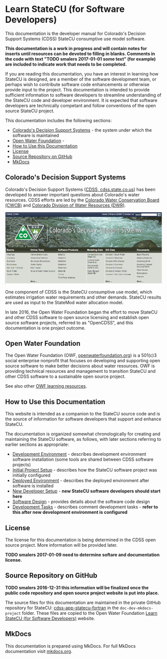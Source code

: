 # Learn StateCU (for Software Developers)

This documentation is the developer manual for Colorado's Decision Support Systems (CDSS) StateCU consumptive use model software.

**This documentation is a work in progress and will contain notes for inserts until resources can
be devoted to filling in blanks.  Comments in the code with text "TODO smalers 2017-01-01 some text" (for example)
are included to indicate work that needs to be completed.**

If you are reading this documentation, you have an interest in learning how StateCU is designed,
are a member of the software development team,
or perhaps wish to contribute software code enhancements or otherwise provide input to the project.
This documentation is intended to provide sufficient information to software developers
to streamline understanding of the StateCU code and developer environment.
It is expected that software developers are technically competant and
follow conventions of the open source StateCU project.

This documentation includes the following sections:

* [Colorado's Decision Support Systems](#colorados-decision-support-systems) - the system under which the software is maintained
* [Open Water Foundation](#open-water-foundation) - 
* [How to Use this Documentation](#how-to-use-this-documentation)
* [License](#license)
* [Source Repository on GitHub](#source-repository-on-github)
* [MkDocs](#mkdocs)

## Colorado's Decision Support Systems

Colorado's Decision Support Systems ([CDSS, cdss.state.co.us](http://cdss.state.co.us))
has been developed to answer important questions about Colorado's water resources.
CDSS efforts are led by the [Colorado Water Conservation Board (CWCB)](http://cwcb.state.co.us)
and [Colorado Division of Water Resources (DWR)](http://water.state.co.us).

![CDSS Website](images/CDSS-website.png)

One component of CDSS is the StateCU consumptive use model, which estimates irrigation water requirements and other demands.
StateCU results are used as input to the StateMod water allocation model.

In late 2016, the Open Water Foundation began the effort to move StateCU and other CDSS software to open source licensing
and establish open source software projects, referred to as "OpenCDSS", and this documentation is one project outcome.

## Open Water Foundation

The Open Water Foundation (OWF, [openwaterfoundation.org](http://openwaterfoundation.org)) is a 501(c)3 social enterprise
nonprofit that focuses on developing and supporting open source software to make better
decisions about water resources.  OWF is providing technical resources and management to
transition StateCU and other CDSS software to a sustainable open source project.

See also other [OWF learning resources](http://learn.openwaterfoundation.org).

## How to Use this Documentation

This website is intended as a companion to the StateCU source code and is the source of
information for software developers that support and enhance StateCU.

The documentation is organized somewhat chronologically for creating and maintaining the StateCU software, as follows,
with later sections referring to earlier sections as appropriate:

* [Development Environment](dev-env/overview/) - describes development environment software installation (some tools are shared between CDSS software projects)
* [Initial Project Setup](project-init/overview/) - describes how the StateCU software project was initially configured
* [Deployed Environment](deployed-env/overview/) - describes the deployed environment after software is installed
* [New Developer Setup](dev-new/overview/) - **new StateCU software developers should start here**
* [Software Design](software-design/overview/) - provides details about the software code design
* [Development Tasks](dev-tasks/overview/) - describes comment development tasks - **refer to this after new development environment is configured**

## License

The license for this documentation is being determined in the CDSS open source project.
More information will be provided later.

**TODO smalers 2017-01-09 need to determine softare and documentation license.**

## Source Repository on GitHub

**TODO smalers 2016-12-31 this information will be finalized once the public code repository and open source project website is put into place.**

The source files for this documentation are maintained in the private GitHub repository for StateCU: [cdss-app-statecu-fortran](https://github.com/OpenWaterFoundation/cdss-app-statecu-fortran) in the `doc-dev-mkdocs-project` folder.
These files are copied to the Open Water Foundation [Learn StateCU (for Software Developers)](http://learn.openwaterfoundation.org/owf-learn-cdss-statecu-dev/index.html) website.

## MkDocs

This documentation is prepared using MkDocs.
For full MkDocs documentation visit [mkdocs.org](http://mkdocs.org).
